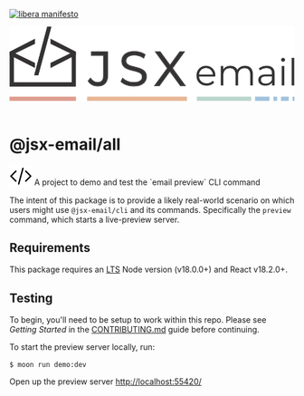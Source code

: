 [![libera manifesto](https://img.shields.io/badge/libera-manifesto-lightgrey.svg)](https://liberamanifesto.com)

<div align="center">
	<img src="https://raw.githubusercontent.com/shellscape/jsx-email/main/assets/npm-header.svg" alt="JSX email"><br/><br/>
</div>

# @jsx-email/all

<div>
  <img src="https://raw.githubusercontent.com/shellscape/jsx-email/main/assets/brackets.svg" alt="JSX email" valign="sub">
  A project to demo and test the `email preview` CLI command
  <br/>
<div>

The intent of this package is to provide a likely real-world scenario on which users might use `@jsx-email/cli` and its commands. Specifically the `preview` command, which starts a live-preview server.

## Requirements

This package requires an [LTS](https://github.com/nodejs/Release) Node version (v18.0.0+) and React v18.2.0+.

## Testing

To begin, you'll need to be setup to work within this repo. Please see _Getting Started_ in the [CONTRIBUTING.md](../../CONTRIBUTING.md) guide before continuing.

To start the preview server locally, run:

```console
$ moon run demo:dev
```

Open up the preview server [http://localhost:55420/](http://localhost:55420/)